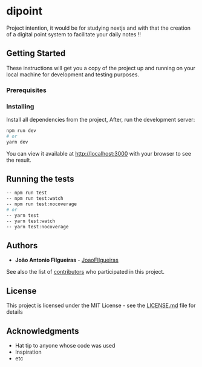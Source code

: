 # dipoint
Project intention, it would be for studying nextjs and with that the creation of a digital point system to facilitate your daily notes !!

## Getting Started

These instructions will get you a copy of the project up and running on your local machine for development and testing purposes. 

### Prerequisites

### Installing

Install all dependencies from the project, 
After, run the development server:

```bash
npm run dev
# or
yarn dev
```
You can view it available at [http://localhost:3000](http://localhost:3000) with your browser to see the result.

## Running the tests

```bash
-- npm run test 
-- npm run test:watch
-- npm run test:nocoverage
# or
-- yarn test
-- yarn test:watch
-- yarn test:nocoverage
```

## Authors

* **João Antonio Filgueiras** - [JoaoFIlgueiras](https://github.com/JoaoFilgueiras)

See also the list of [contributors](https://github.com/JoaoFilgueiras/dipoint/contributors) who participated in this project.

## License

This project is licensed under the MIT License - see the [LICENSE.md](LICENSE.md) file for details

## Acknowledgments

* Hat tip to anyone whose code was used
* Inspiration
* etc
